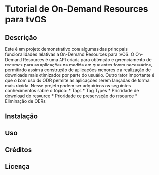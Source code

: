 # Tutorial de On-Demand Resources para tvOS

Descrição
-----------
  Este é um projeto demonstrativo com algumas das principais funcionalidades relativas a On-Demand Resources para tvOS.
  O On-Demand Resources é uma API criada para obtenção e gerenciamento de recursos para as aplicações na medida em que estes forem necessários, permitindo assim a construção de aplicações menores e a realização de downloads mais otimizados por parte do usuário. Outro fator importante é que o bom uso do ODR permite as aplicações serem lançadas de forma mais rápida.
  Nesse projeto podem ser adquiridos os seguintes conhecimentos sobre o tópico:
	* Tags
	* Tag Types
	* Prioridade de download do resource
	* Prioridade de preservação do resource
	* Eliminação de ODRs

Instalação
----------

Uso
----------

Créditos
--------

Licença
--------
